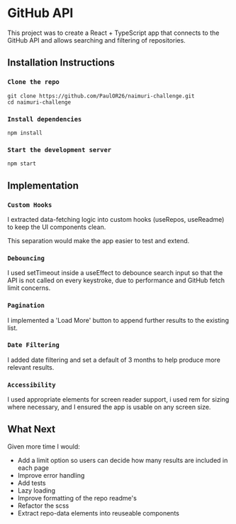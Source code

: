 # GitHub API

This project was to create a React + TypeScript app that connects to the GitHub API and allows searching and filtering of repositories.

## Installation Instructions

### `Clone the repo`

```
git clone https://github.com/PaulOR26/naimuri-challenge.git
cd naimuri-challenge
```

### `Install dependencies`

```
npm install
```

### `Start the development server`

```
npm start
```

## Implementation

### `Custom Hooks`

I extracted data-fetching logic into custom hooks (useRepos, useReadme) to keep the UI components clean.

This separation would make the app easier to test and extend.

### `Debouncing`

I used setTimeout inside a useEffect to debounce search input so that the API is not called on every keystroke, due to performance and GitHub fetch limit concerns.

### `Pagination`

I implemented a 'Load More' button to append further results to the existing list.

### `Date Filtering`

I added date filtering and set a default of 3 months to help produce more relevant results.

### `Accessibility`

I used appropriate elements for screen reader support, i used rem for sizing where necessary, and I ensured the app is usable on any screen size.

## What Next

Given more time I would:

- Add a limit option so users can decide how many results are included in each page
- Improve error handling
- Add tests
- Lazy loading
- Improve formatting of the repo readme's
- Refactor the scss
- Extract repo-data elements into reuseable components
